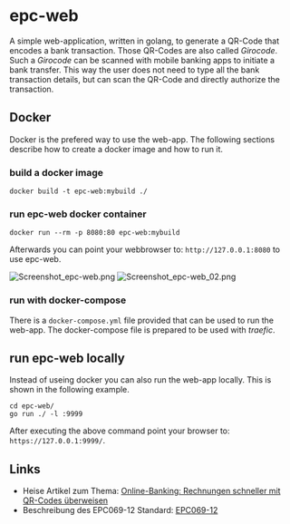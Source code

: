 # epc-web

A simple web-application, written in golang, to generate a QR-Code that encodes a bank transaction.
Those QR-Codes are also called _Girocode_. Such a _Girocode_ can be scanned with mobile banking apps to initiate a bank transfer.
This way the user does not need to type all the bank transaction details, but can scan the QR-Code and directly authorize the transaction.

## Docker

Docker is the prefered way to use the web-app. The following sections describe how to create a docker image and how to run it.

### build a docker image

```
docker build -t epc-web:mybuild ./
```

### run epc-web docker container

```
docker run --rm -p 8080:80 epc-web:mybuild
```

Afterwards you can point your webbrowser to: `http://127.0.0.1:8080` to use epc-web.

![Screenshot_epc-web.png](/images/Screenshot_epc-web.png)
![Screenshot_epc-web_02.png](/images/Screenshot_epc-web_02.png)

### run with docker-compose

There is a `docker-compose.yml` file provided that can be used to run the web-app.
The docker-compose file is prepared to be used with _traefic_.

## run epc-web locally

Instead of useing docker you can also run the web-app locally. This is shown in the following example.

```
cd epc-web/
go run ./ -l :9999
```

After executing the above command point your browser to: `https://127.0.0.1:9999/`.


## Links

- Heise Artikel zum Thema: [Online-Banking: Rechnungen schneller mit QR-Codes überweisen](https://heise.de/-6543687)
- Beschreibung des EPC069-12 Standard: [EPC069-12](https://www.europeanpaymentscouncil.eu/sites/default/files/kb/file/2018-05/EPC069-12%20v2.1%20Quick%20Response%20Code%20-%20Guidelines%20to%20Enable%20the%20Data%20Capture%20for%20the%20Initiation%20of%20a%20SCT.pdf)

